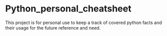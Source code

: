 # Python_personal_cheatsheet

This project is for personal use to keep a track of covered python facts and their usage for the future reference and need.

